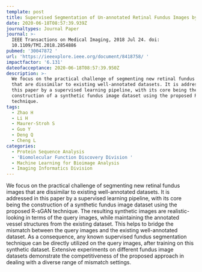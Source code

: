 ```yaml
---
template: post
title: Supervised Segmentation of Un-annotated Retinal Fundus Images by Synthesis
date: 2020-06-18T08:57:39.939Z
journaltypes: Journal Paper
journal: >-
  IEEE Transactions on Medical Imaging, 2018 Jul 24. doi:
  10.1109/TMI.2018.2854886
pubmed: '30047872 '
url: 'https://ieeexplore.ieee.org/document/8418758/ '
impactfactor: '6.131'
dateofacceptance: 2020-06-18T08:57:39.950Z
description: >-
  We focus on the practical challenge of segmenting new retinal fundus images
  that are dissimilar to existing well-annotated datasets. It is addressed in
  this paper by a supervised learning pipeline, with its core being the
  construction of a synthetic fundus image dataset using the proposed R-sGAN
  technique.
tags:
  - Zhao H
  - Li H
  - Maurer-Stroh S
  - Guo Y
  - Deng Q
  - Cheng L
categories:
  - Protein Sequence Analysis
  - 'Biomolecular Function Discovery Division '
  - Machine Learning for Bioimage Analysis
  - Imaging Informatics Division
---
```

<!--StartFragment-->

We focus on the practical challenge of segmenting new retinal fundus images that are dissimilar to existing well-annotated datasets. It is addressed in this paper by a supervised learning pipeline, with its core being the construction of a synthetic fundus image dataset using the proposed R-sGAN technique. The resulting synthetic images are realistic-looking in terms of the query images, while maintaining the annotated vessel structures from the existing dataset. This helps to bridge the mismatch between the query images and the existing well-annotated dataset. As a consequence, any known supervised fundus segmentation technique can be directly utilized on the query images, after training on this synthetic dataset. Extensive experiments on different fundus image datasets demonstrate the competitiveness of the proposed approach in dealing with a diverse range of mismatch settings.

<!--EndFragment-->
